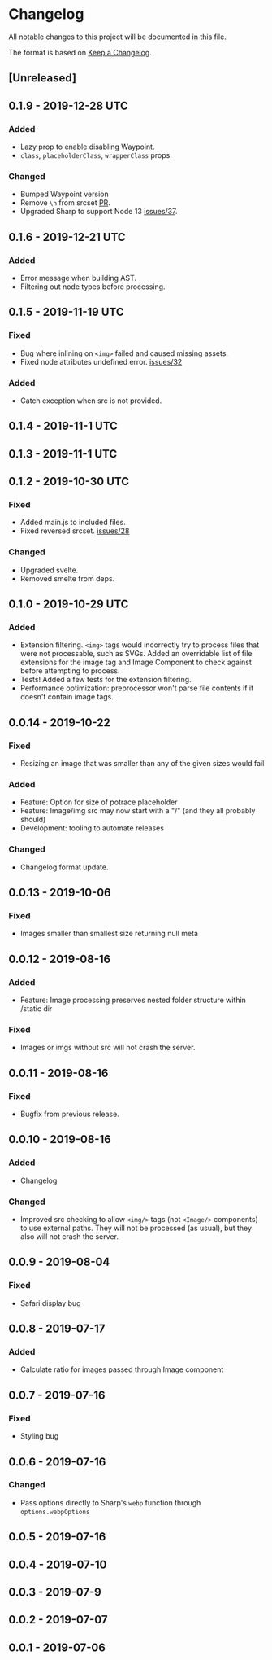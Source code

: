 # Changelog
All notable changes to this project will be documented in this file.

The format is based on [Keep a Changelog](https://keepachangelog.com/en/1.0.0/).

## [Unreleased]



## 0.1.9 - 2019-12-28 UTC
### Added
- Lazy prop to enable disabling Waypoint.
- `class`, `placeholderClass`, `wrapperClass` props.
### Changed
- Bumped Waypoint version
- Remove `\n` from srcset [PR](https://github.com/matyunya/svelte-image/pull/38).
- Upgraded Sharp to support Node 13 [issues/37](https://github.com/matyunya/svelte-image/issues/37).


## 0.1.6 - 2019-12-21 UTC
### Added
- Error message when building AST.
- Filtering out node types before processing.


## 0.1.5 - 2019-11-19 UTC
### Fixed
- Bug where inlining on `<img>` failed and caused missing assets.
- Fixed node attributes undefined error. [issues/32](https://github.com/matyunya/svelte-image/issues/32)
### Added
- Catch exception when src is not provided.

## 0.1.4 - 2019-11-1 UTC



## 0.1.3 - 2019-11-1 UTC



## 0.1.2 - 2019-10-30 UTC
### Fixed
- Added main.js to included files.
- Fixed reversed srcset. [issues/28](https://github.com/matyunya/svelte-image/issues/28)
### Changed
- Upgraded svelte.
- Removed smelte from deps.



## 0.1.0 - 2019-10-29 UTC
### Added
- Extension filtering. `<img>` tags would incorrectly try to process files that
  were not processable, such as SVGs. Added an overridable list of file
  extensions for the image tag and Image Component to check against before
  attempting to process.
- Tests! Added a few tests for the extension filtering.
- Performance optimization: preprocessor won't parse file contents if it doesn't
  contain image tags.


## 0.0.14 - 2019-10-22
### Fixed
- Resizing an image that was smaller than any of the given sizes would fail
### Added
- Feature: Option for size of potrace placeholder
- Feature: Image/img src may now start with a "/" (and they all probably should)
- Development: tooling to automate releases
### Changed
- Changelog format update.


## 0.0.13 - 2019-10-06
### Fixed
- Images smaller than smallest size returning null meta

## 0.0.12 - 2019-08-16
### Added
- Feature: Image processing preserves nested folder structure within /static dir
### Fixed
- Images or imgs without src will not crash the server.


## 0.0.11 - 2019-08-16
### Fixed
- Bugfix from previous release.



## 0.0.10 - 2019-08-16
### Added
- Changelog
### Changed
- Improved src checking to allow `<img/>` tags (not `<Image/>` components) to
  use external paths. They will not be processed (as usual), but they also will
  not crash the server.



## 0.0.9 - 2019-08-04
### Fixed
- Safari display bug



## 0.0.8 - 2019-07-17
### Added
- Calculate ratio for images passed through Image component


## 0.0.7 - 2019-07-16
### Fixed
- Styling bug



## 0.0.6 - 2019-07-16
### Changed
- Pass options directly to Sharp's `webp` function through `options.webpOptions`



## 0.0.5 - 2019-07-16



## 0.0.4 - 2019-07-10



## 0.0.3 - 2019-07-9



## 0.0.2 - 2019-07-07



## 0.0.1 - 2019-07-06
